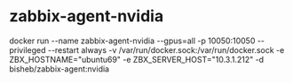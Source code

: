 # zabbix-agent-nvidia
docker run --name zabbix-agent-nvidia --gpus=all -p 10050:10050 --privileged --restart always -v /var/run/docker.sock:/var/run/docker.sock -e ZBX_HOSTNAME="ubuntu69" -e ZBX_SERVER_HOST="10.3.1.212" -d bisheb/zabbix-agent:nvidia